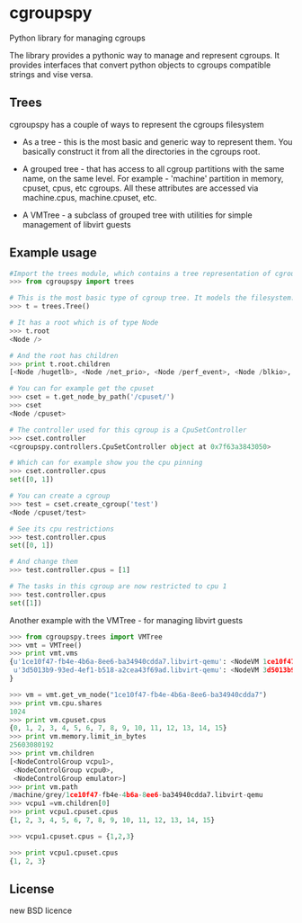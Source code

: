 cgroupspy
=========

Python library for managing cgroups

The library provides a pythonic way to manage and represent cgroups. It provides interfaces that convert
python objects to cgroups compatible strings and vise versa.


Trees
-----
cgroupspy has a couple of ways to represent the cgroups filesystem

* As a tree - this is the most basic and generic way to represent them. You basically construct it from all
the directories in the cgroups root.

* A grouped tree - that has access to all cgroup partitions with the same name, on the same level. For example -
'machine' partition in memory, cpuset, cpus, etc cgroups. All these attributes are
accessed via machine.cpus, machine.cpuset, etc.

* A VMTree - a subclass of grouped tree with utilities for simple management of libvirt guests

Example usage
-------------
```python
#Import the trees module, which contains a tree representation of cgroups
>>> from cgroupspy import trees

# This is the most basic type of cgroup tree. It models the filesystem.
>>> t = trees.Tree()

# It has a root which is of type Node
>>> t.root
<Node />

# And the root has children
>>> print t.root.children
[<Node /hugetlb>, <Node /net_prio>, <Node /perf_event>, <Node /blkio>, <Node /net_cls>, <Node /freezer>, <Node /devices>, <Node /memory>, <Node /cpuacct>, <Node /cpu>, <Node /cpuset>, <Node /systemd>, <Node /cgmanager>]

# You can for example get the cpuset
>>> cset = t.get_node_by_path('/cpuset/')
>>> cset
<Node /cpuset>

# The controller used for this cgroup is a CpuSetController
>>> cset.controller
<cgroupspy.controllers.CpuSetController object at 0x7f63a3843050>

# Which can for example show you the cpu pinning
>>> cset.controller.cpus
set([0, 1])

# You can create a cgroup
>>> test = cset.create_cgroup('test')
<Node /cpuset/test>

# See its cpu restrictions
>>> test.controller.cpus
set([0, 1])

# And change them
>>> test.controller.cpus = [1]

# The tasks in this cgroup are now restricted to cpu 1
>>> test.controller.cpus
set([1])
```

Another example with the VMTree - for managing libvirt guests

```python
>>> from cgroupspy.trees import VMTree
>>> vmt = VMTree()
>>> print vmt.vms
{u'1ce10f47-fb4e-4b6a-8ee6-ba34940cdda7.libvirt-qemu': <NodeVM 1ce10f47-fb4e-4b6a-8ee6-ba34940cdda7.libvirt-qemu>,
 u'3d5013b9-93ed-4ef1-b518-a2cea43f69ad.libvirt-qemu': <NodeVM 3d5013b9-93ed-4ef1-b518-a2cea43f69ad.libvirt-qemu>,
}

>>> vm = vmt.get_vm_node("1ce10f47-fb4e-4b6a-8ee6-ba34940cdda7")
>>> print vm.cpu.shares
1024
>>> print vm.cpuset.cpus
{0, 1, 2, 3, 4, 5, 6, 7, 8, 9, 10, 11, 12, 13, 14, 15}
>>> print vm.memory.limit_in_bytes
25603080192
>>> print vm.children
[<NodeControlGroup vcpu1>,
 <NodeControlGroup vcpu0>,
 <NodeControlGroup emulator>]
>>> print vm.path
/machine/grey/1ce10f47-fb4e-4b6a-8ee6-ba34940cdda7.libvirt-qemu
>>> vcpu1 =vm.children[0]
>>> print vcpu1.cpuset.cpus
{1, 2, 3, 4, 5, 6, 7, 8, 9, 10, 11, 12, 13, 14, 15}

>>> vcpu1.cpuset.cpus = {1,2,3}

>>> print vcpu1.cpuset.cpus
{1, 2, 3}
```

License
-------
new BSD licence


